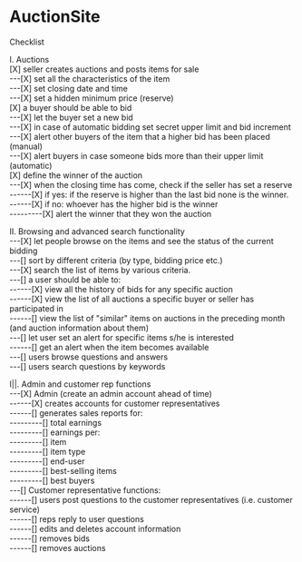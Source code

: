 # AuctionSite

Checklist

I. Auctions <br/>
 [X] seller creates auctions and posts items for sale <br/>
    ---[X] set all the characteristics of the item <br/>
    ---[X] set closing date and time <br/>
    ---[X] set a hidden minimum price (reserve) <br/>
 [X] a buyer should be able to bid <br/>
     ---[X] let the buyer set a new bid <br/>
     ---[X] in case of automatic bidding set secret upper limit and bid increment <br/>
     ---[X] alert other buyers of the item that a higher bid has been placed (manual) <br/>
     ---[X] alert buyers in case someone bids more than their upper limit (automatic) <br/>
 [X] define the winner of the auction <br/>
     ---[X] when the closing time has come, check if the seller has set a reserve <br/>
     ------[X] if yes: if the reserve is higher than the last bid none is the winner. <br/>
     ------[X] if no: whoever has the higher bid is the winner <br/>
     ---------[X] alert the winner that they won the auction <br/>
 
II. Browsing and advanced search functionality <br/>
    ---[X] let people browse on the items and see the status of the current bidding <br/>
    ---[] sort by different criteria (by type, bidding price etc.) <br/>
    ---[X] search the list of items by various criteria. <br/>
    ---[] a user should be able to: <br/>
    ------[X] view all the history of bids for any specific auction <br/>
    ------[X] view the list of all auctions a specific buyer or seller has participated in <br/>
    ------[] view the list of "similar" items on auctions in the preceding month (and auction information about them) <br/>
    ---[] let user set an alert for specific items s/he is interested <br/>
    ------[] get an alert when the item becomes available <br/>
    ---[] users browse questions and answers <br/>
    ---[] users search questions by keywords <br/>
 
I||. Admin and customer rep functions <br/>
    ---[X] Admin (create an admin account ahead of time) <br/>
    ------[X] creates accounts for customer representatives <br/>
    ------[] generates sales reports for: <br/>
    ---------[] total earnings <br/>
    ---------[] earnings per: <br/>
    ---------[] item <br/>
    ---------[] item type <br/>
    ---------[] end-user <br/>
    ---------[] best-selling items <br/> 
    ---------[] best buyers <br/>
    ---[] Customer representative functions: <br/>
    ------[] users post questions to the customer representatives (i.e. customer service) <br/>
    ------[] reps reply to user questions <br/>
    ------[] edits and deletes account information <br/>
    ------[] removes bids <br/>
    ------[] removes auctions <br/>
